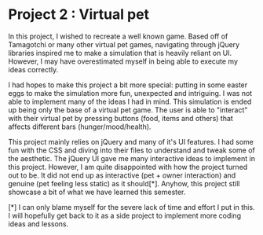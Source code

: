 # Project 2 : Virtual pet

In this project, I wished to recreate a well known game. Based off of Tamagotchi or many other virtual pet games, navigating through jQuery libraries inspired me to make a simulation that is heavily reliant on UI. However, I may have overestimated myself in being able to execute my ideas correctly.

I had hopes to make this project a bit more special: putting in some easter eggs to make the simulation more fun, unexpected and intriguing. I was not able to implement many of the ideas I had in mind. This simulation is ended up being only the base of a virtual pet game. The user is able to "interact" with their virtual pet by pressing buttons (food, items and others) that affects different bars (hunger/mood/health).

 This project mainly relies on jQuery and many of it's UI features. I had some fun with the CSS and diving into their
 files to understand and tweak some of the aesthetic. The jQuery UI gave me many interactive ideas to implement in this project. However, I am quite disappointed with how the project turned out to be. It did not end up as interactive (pet + owner interaction) and genuine (pet feeling less static) as it should[*]. Anyhow, this project still showcase a bit of what we have learned this semester.

 [*] I can only blame myself for the severe lack of time and effort I put in this. I will hopefully get back to it as a side project to implement more coding ideas and lessons.
